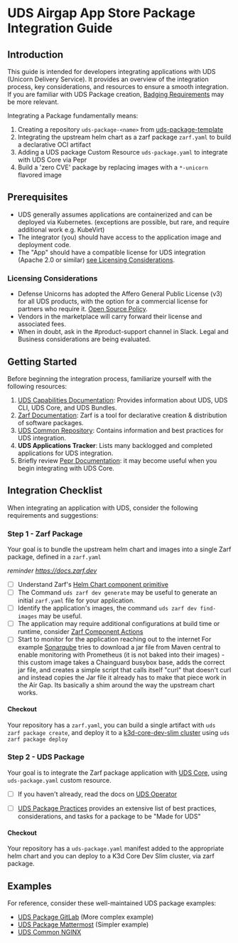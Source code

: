 # UDS Airgap App Store Package Integration Guide

## Introduction

This guide is intended for developers integrating applications with UDS (Unicorn Delivery Service). It provides an overview of the integration process, key considerations, and resources to ensure a smooth integration. If you are familiar with UDS Package creation, [Badging Requirements](./requirements/uds-package-requirements.md) may be more relevant.

Integrating a Package fundamentally means:
1. Creating a repository `uds-package-<name>` from [uds-package-template](https://github.com/defenseunicorns/uds-package-template)
2. Integrating the upstream helm chart as a zarf package `zarf.yaml` to build a declarative OCI artifact
3. Adding a UDS package Custom Resource `uds-package.yaml` to integrate with UDS Core via Pepr
4. Build a 'zero CVE' package by replacing images with a `*-unicorn` flavored image

## Prerequisites

- UDS generally assumes applications are containerized and can be deployed via Kubernetes. (exceptions are possible, but rare, and require additional work e.g. KubeVirt)
- The integrator (you) should have access to the application image and deployment code.
- The "App" should have a compatible license for UDS integration (Apache 2.0 or similar) [see Licensing Considerations](#licensing-considerations).

### Licensing Considerations

- Defense Unicorns has adopted the Affero General Public License (v3) for all UDS products, with the option for a commercial license for partners who require it. [Open Source Policy](https://github.com/defenseunicorns/uds-common/blob/main/docs/adrs/0004-agpl-v3-for-all-uds-products.md).
- Vendors in the marketplace will carry forward their license and associated fees.
- When in doubt, ask in the #product-support channel in Slack. Legal and Business considerations are being evaluated.


## Getting Started

Before beginning the integration process, familiarize yourself with the following resources:

1. [UDS Capabilities Documentation](https://uds.defenseunicorns.com/overview/uds-structure/#uds-core-capabilities): Provides information about UDS, UDS CLI, UDS Core, and UDS Bundles.
2. [Zarf Documentation](https://docs.zarf.dev): Zarf is a tool for declarative creation & distribution of software packages.
3. [UDS Common Repository](https://github.com/defenseunicorns/uds-common): Contains information and best practices for UDS integration.
4. **UDS Applications Tracker**: Lists many backlogged and completed applications for UDS integration.
5. Briefly review [Pepr Documentation](https://docs.pepr.dev/): it may become useful when you begin integrating with UDS Core.

## Integration Checklist

When integrating an application with UDS, consider the following requirements and suggestions:

### Step 1 - Zarf Package

Your goal is to bundle the upstream helm chart and images into a single Zarf package, defined in a `zarf.yaml`

*reminder https://docs.zarf.dev*

- [ ] Understand Zarf's [Helm Chart component primitive](https://docs.zarf.dev/ref/components/#helm-charts)
- [ ] The Command `uds zarf dev generate` may be useful to generate an initial `zarf.yaml` file for your application.
- [ ] Identify the application's images, the command `uds zarf dev find-images` may be useful.
- [ ] The application may require additional configurations at build time or runtime, consider [Zarf Component Actions](https://docs.zarf.dev/ref/examples/component-actions/)
- [ ] Start to monitor for the application reaching out to the internet For example [Sonarqube](https://github.com/defenseunicorns/uds-package-sonarqube/tree/main/src/monitoring-image) tries to download a jar file from Maven central to enable monitoring with Prometheus (it is not baked into their images) - this custom image takes a Chainguard busybox base, adds the correct jar file, and creates a simple script that calls itself "curl" that doesn't curl and instead copies the Jar file it already has to make that piece work in the Air Gap. Its basically a shim around the way the upstream chart works.

#### Checkout
Your repository has a `zarf.yaml`, you can build a single artifact with `uds zarf package create`, and deploy it to a [k3d-core-dev-slim cluster](https://github.com/defenseunicorns/uds-core?tab=readme-ov-file#uds-package-development) using `uds zarf package deploy`

### Step 2 - UDS Package

Your goal is to integrate the Zarf package application with [UDS Core](https://github.com/defenseunicorns/uds-core), using `uds-package.yaml` custom resource.

- [ ] If you haven't already, read the docs on [UDS Operator](https://uds.defenseunicorns.com/reference/configuration/uds-operator/)

- [ ] [UDS Package Practices](https://github.com/defenseunicorns/uds-common/blob/main/docs/uds-packages/requirements/uds-package-requirements.md) provides an extensive list of best practices, considerations, and tasks for a package to be "Made for UDS"

#### Checkout
Your repository has a `uds-package.yaml` manifest added to the appropriate helm chart and you can deploy to a K3d Core Dev Slim cluster, via zarf package.

## Examples

For reference, consider these well-maintained UDS package examples:
- [UDS Package GitLab](https://github.com/defenseunicorns/uds-package-gitlab) (More complex example)
- [UDS Package Mattermost](https://github.com/defenseunicorns/uds-package-mattermost) (Simpler example)
- [UDS Common NGINX](https://github.com/defenseunicorns/uds-common)
